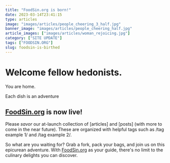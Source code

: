```yaml
---
title: "FoodSin.org is born!"
date: 2023-03-14T23:41:15
type: articles
image: "images/articles/people_cheering_3_half.jpg"
banner_image: "images/articles/people_cheering_half.jpg"
article_images: ["images/articles/woman_rejoicing.jpg"]
category: ["SITE UPDATE"]
tags: ["FOODSIN.ORG"]
slug: foodsin-is-birthed
---
```


# Welcome fellow hedonists.


You are home.

Each dish is an adventure

## [FoodSin.org](http://FoodSin.org) is now live!

Please _savor_ our at-launch collection of \[articles\] and \[posts\] (with more to come in the near future). These are organized with helpful tags such as /tag example 1/ and /tag example 2/.

So what are you waiting for? Grab a fork, pack your bags, and join us on this epicurean adventure. With [FoodSin.org](http://FoodSin.org) as your guide, there's no limit to the culinary delights you can discover.